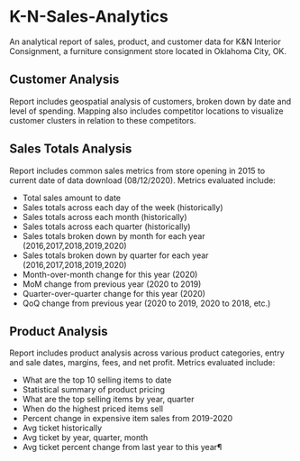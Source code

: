 # K-N-Sales-Analytics
An analytical report of sales, product, and customer data for K&amp;N Interior Consignment, a furniture consignment store located in Oklahoma City, OK.

## Customer Analysis
Report includes geospatial analysis of customers, broken down by date and level of spending. Mapping also includes competitor locations to visualize customer clusters in relation to these competitors. 

## Sales Totals Analysis
Report includes common sales metrics from store opening in 2015 to current date of data download (08/12/2020). Metrics evaluated include:
- Total sales amount to date
- Sales totals across each day of the week (historically)
- Sales totals across each month (historically)
- Sales totals across each quarter (historically)
- Sales totals broken down by month for each year (2016,2017,2018,2019,2020)
- Sales totals broken down by quarter for each year (2016,2017,2018,2019,2020)
- Month-over-month change for this year (2020)
- MoM change from previous year (2020 to 2019)
- Quarter-over-quarter change for this year (2020)
- QoQ change from previous year (2020 to 2019, 2020 to 2018, etc.)

## Product Analysis
Report includes product analysis across various product categories, entry and sale dates, margins, fees, and net profit.
Metrics evaluated include:
- What are the top 10 selling items to date
- Statistical summary of product pricing
- What are the top selling items by year, quarter
- When do the highest priced items sell
- Percent change in expensive item sales from 2019-2020
- Avg ticket historically
- Avg ticket by year, quarter, month
- Avg ticket percent change from last year to this year¶
